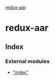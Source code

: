 [redux-aar](README.md)

# redux-aar

## Index

### External modules

* ["index"](modules/_index_.md)
